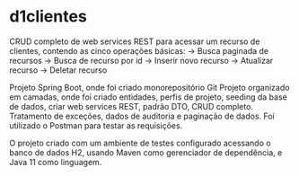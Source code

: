 # d1clientes

CRUD completo de web services REST para acessar um recurso de clientes, contendo as cinco operações básicas:
-> Busca paginada de recursos
-> Busca de recurso por id
-> Inserir novo recurso
-> Atualizar recurso
-> Deletar recurso


Projeto Spring Boot, onde foi criado monorepositório Git 
Projeto organizado em camadas, onde foi criado entidades, perfis de projeto, seeding da base de dados, criar web services REST, padrão DTO, CRUD completo. 
Tratamento de exceções, dados de auditoria e paginação de dados. Foi utilizado o Postman para testar as requisições.

O projeto criado com um ambiente de testes configurado acessando o banco de dados H2, usando Maven como gerenciador de dependência, e Java 11 como linguagem.

